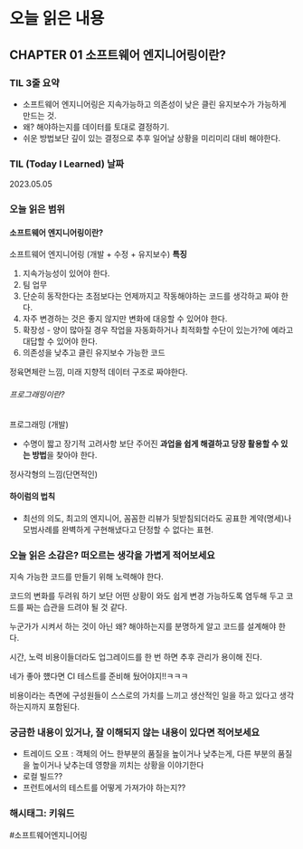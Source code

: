 # 오늘 읽은 내용

## CHAPTER 01 소프트웨어 엔지니어링이란?

### TIL 3줄 요약

- 소프트웨어 엔지니어링은 지속가능하고 의존성이 낮은 클린 유지보수가 가능하게 만드는 것.
- 왜? 해야하는지를 데이터를 토대로 결정하기.
- 쉬운 방법보단 깊이 있는 결정으로 추후 일어날 상황을 미리미리 대비 해야한다.

### TIL (Today I Learned) 날짜

2023.05.05

### 오늘 읽은 범위

#### 소프트웨어 엔지니어링이란?

소프트웨어 엔지니어링 (개발 + 수정 + 유지보수)
**특징**

1. 지속가능성이 있어야 한다.
2. 팀 업무
3. 단순히 동작한다는 초점보다는 언제까지고 작동해야하는 코드를 생각하고 짜야 한다.
4. 자주 변경하는 것은 좋지 않지만 변화에 대응할 수 있어야 한다.
5. 확장성 - 양이 많아질 경우 작업을 자동화하거나 최적화할 수단이 있는가?에 예라고 대답할 수 있어야 한다.
6. 의존성을 낮추고 클린 유지보수 가능한 코드

정육면체란 느낌, 미래 지향적 데이터 구조로 짜야한다.

###### 프로그래밍이란?

프로그래밍 (개발)

- 수명이 짧고 장기적 고려사항 보단 주어진 **과업을 쉽게 해결하고 당장 활용할 수 있는 방법**을 찾아야 한다.

정사각형의 느낌(단면적인)

#### 하이럼의 법칙

- 최선의 의도, 최고의 엔지니어, 꼼꼼한 리뷰가 뒷받침되더라도 공표한 계약(명세)나 모범사례를 완벽하게 구현해냈다고 단정할 수 없다는 표현.

### 오늘 읽은 소감은? 떠오르는 생각을 가볍게 적어보세요

지속 가능한 코드를 만들기 위해 노력해야 한다.

코드의 변화를 두려워 하기 보단 어떤 상황이 와도 쉽게 변경 가능하도록 염두해 두고 코드를 짜는 습관을 드려야 될 것 같다.

누군가가 시켜서 하는 것이 아닌 왜? 해야하는지를 분명하게 알고 코드를 설계해야 한다.

시간, 노력 비용이들더라도 업그레이드를 한 번 하면 추후 관리가 용이해 진다.

네가 좋아 헀다면 CI 테스트를 준비해 뒀어야지!!ㅋㅋㅋ

비용이라는 측면에 구성원들이 스스로의 가치를 느끼고 생산적인 일을 하고 있다고 생각하는지까지 포함된다.

### 궁금한 내용이 있거나, 잘 이해되지 않는 내용이 있다면 적어보세요

- 트레이드 오프 :  객체의 어느 한부분의 품질을 높이거나 낮추는게, 다른 부분의 품질을 높이거나 낮추는데 영향을 끼치는 상황을 이야기한다
- 로컬 빌드?? 
- 프런트에서의 테스트를 어떻게 가져가야 하는지??

### 해시태그: 키워드

#소프트웨어엔지니어링